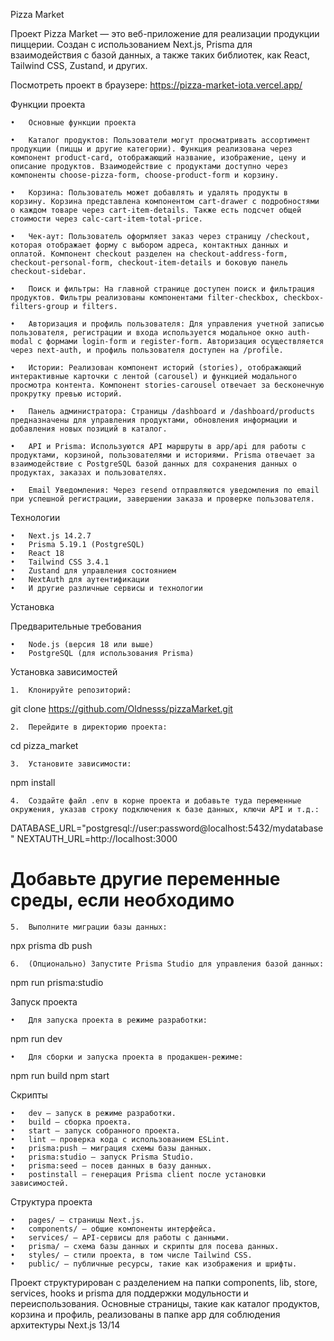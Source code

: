 

Pizza Market

Проект Pizza Market — это веб-приложение для реализации продукции пиццерии. Создан с использованием Next.js, Prisma для взаимодействия с базой данных, а также таких библиотек, как React, Tailwind CSS, Zustand, и других.

Посмотреть проект в браузере: https://pizza-market-iota.vercel.app/

Функции проекта

	•	Основные функции проекта

	•	Каталог продуктов: Пользователи могут просматривать ассортимент продукции (пиццы и другие категории). Функция реализована через компонент product-card, отображающий название, изображение, цену и описание продуктов. Взаимодействие с продуктами доступно через компоненты choose-pizza-form, choose-product-form и корзину.

	•	Корзина: Пользователь может добавлять и удалять продукты в корзину. Корзина представлена компонентом cart-drawer с подробностями о каждом товаре через cart-item-details. Также есть подсчет общей стоимости через calc-cart-item-total-price.

	•	Чек-аут: Пользователь оформляет заказ через страницу /checkout, которая отображает форму с выбором адреса, контактных данных и оплатой. Компонент checkout разделен на checkout-address-form, checkout-personal-form, checkout-item-details и боковую панель checkout-sidebar.

	•	Поиск и фильтры: На главной странице доступен поиск и фильтрация продуктов. Фильтры реализованы компонентами filter-checkbox, checkbox-filters-group и filters.

	•	Авторизация и профиль пользователя: Для управления учетной записью пользователя, регистрации и входа используется модальное окно auth-modal с формами login-form и register-form. Авторизация осуществляется через next-auth, и профиль пользователя доступен на /profile.

	•	Истории: Реализован компонент историй (stories), отображающий интерактивные карточки с лентой (carousel) и функцией модального просмотра контента. Компонент stories-carousel отвечает за бесконечную прокрутку превью историй.

	•	Панель администратора: Страницы /dashboard и /dashboard/products предназначены для управления продуктами, обновления информации и добавления новых позиций в каталог.

	•	API и Prisma: Используются API маршруты в app/api для работы с продуктами, корзиной, пользователями и историями. Prisma отвечает за взаимодействие с PostgreSQL базой данных для сохранения данных о продуктах, заказах и пользователях.

	•	Email Уведомления: Через resend отправляются уведомления по email при успешной регистрации, завершении заказа и проверке пользователя.


Технологии

	•	Next.js 14.2.7
	•	Prisma 5.19.1 (PostgreSQL)
	•	React 18
	•	Tailwind CSS 3.4.1
	•	Zustand для управления состоянием
	•	NextAuth для аутентификации
	•	И другие различные сервисы и технологии

Установка

Предварительные требования

	•	Node.js (версия 18 или выше)
	•	PostgreSQL (для использования Prisma)

Установка зависимостей

	1.	Клонируйте репозиторий:

git clone https://github.com/Oldnesss/pizzaMarket.git


	2.	Перейдите в директорию проекта:

cd pizza_market


	3.	Установите зависимости:

npm install


	4.	Создайте файл .env в корне проекта и добавьте туда переменные окружения, указав строку подключения к базе данных, ключи API и т.д.:

DATABASE_URL="postgresql://user:password@localhost:5432/mydatabase"
NEXTAUTH_URL=http://localhost:3000
# Добавьте другие переменные среды, если необходимо


	5.	Выполните миграции базы данных:

npx prisma db push


	6.	(Опционально) Запустите Prisma Studio для управления базой данных:

npm run prisma:studio



Запуск проекта

	•	Для запуска проекта в режиме разработки:

npm run dev


	•	Для сборки и запуска проекта в продакшен-режиме:

npm run build
npm start



Скрипты

	•	dev — запуск в режиме разработки.
	•	build — сборка проекта.
	•	start — запуск собранного проекта.
	•	lint — проверка кода с использованием ESLint.
	•	prisma:push — миграция схемы базы данных.
	•	prisma:studio — запуск Prisma Studio.
	•	prisma:seed — посев данных в базу данных.
	•	postinstall — генерация Prisma client после установки зависимостей.

Структура проекта

	•	pages/ — страницы Next.js.
	•	components/ — общие компоненты интерфейса.
	•	services/ — API-сервисы для работы с данными.
	•	prisma/ — схема базы данных и скрипты для посева данных.
	•	styles/ — стили проекта, в том числе Tailwind CSS.
	•	public/ — публичные ресурсы, такие как изображения и шрифты.

Проект структурирован с разделением на папки components, lib, store, services, hooks и prisma для поддержки модульности и переиспользования. Основные страницы, такие как каталог продуктов, корзина и профиль, реализованы в папке app для соблюдения архитектуры Next.js 13/14
